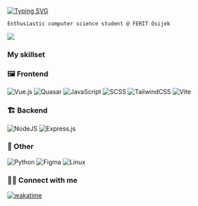  <div align ="left">
 
 <div>

<a href="https://git.io/typing-svg"><img src="https://readme-typing-svg.demolab.com?font=Fira+Code&pause=1&color=ffff&multiline=true&width=435&lines=Hello!+I'm+Ana." alt="Typing SVG"/></a>
 
</div>


<div>
 
```
Enthusiastic computer science student @ FERIT Osijek
```

</div>

<img src="https://i.pinimg.com/originals/1a/bb/e9/1abbe9b61eac9e87c845c4f2e1ea1356.gif">


</div>




<div align="left"> 
 
 <h3>My skillset</h3>


 
  <h3>🖼️ Frontend </h3>

 

  ![Vue.js](https://img.shields.io/badge/vuejs-%2335495e.svg?style=for-the-badge&logo=vuedotjs&logoColor=%234FC08D)
  ![Quasar](https://img.shields.io/badge/Quasar-16B7FB?style=for-the-badge&logo=quasar&logoColor=black)
  ![JavaScript](https://img.shields.io/badge/javascript-%23323330.svg?style=for-the-badge&logo=javascript&logoColor=%23F7DF1E)
  ![SCSS](https://img.shields.io/badge/SCSS-hotpink.svg?style=for-the-badge&logo=SASS&logoColor=white)
  ![TailwindCSS](https://img.shields.io/badge/tailwindcss-%2338B2AC.svg?style=for-the-badge&logo=tailwind-css&logoColor=white)
  ![Vite](https://img.shields.io/badge/vite-%23646CFF.svg?style=for-the-badge&logo=vite&logoColor=white)
  
</div>



  <h3>🏗️ Backend </h3>
<div align="left">  

  ![NodeJS](https://img.shields.io/badge/node.js-6DA55F?style=for-the-badge&logo=node.js&logoColor=white)
  ![Express.js](https://img.shields.io/badge/express.js-%23404d59.svg?style=for-the-badge&logo=express&logoColor=%2361DAFB)

  
</div>
 

  <h3>🌳 Other </h3>
<div align="left">  

  ![Python](https://img.shields.io/badge/python-3670A0?style=for-the-badge&logo=python&logoColor=ffdd54)
  ![Figma](https://img.shields.io/badge/Figma-F24E1E?style=for-the-badge&logo=figma&logoColor=white)
  ![Linux](https://img.shields.io/badge/Linux-FCC624?style=for-the-badge&logo=linux&logoColor=black)
  
</div>



<h3>🙋‍♀️ Connect with me  </h3>

<div align="left">

  [![wakatime](https://wakatime.com/badge/user/b1fe7a4c-068b-418f-9fa5-419b6600bb8e.svg)](https://wakatime.com/@b1fe7a4c-068b-418f-9fa5-419b6600bb8e)
  
</div>  




